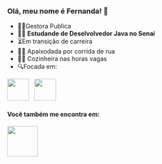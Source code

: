 ### Olá, meu nome é Fernanda! 👋

- 👩‍💻Gestora Publica 
- 👩‍🎓 **Estudande de Deselvolvedor Java no Senai** 
- ⏳Em transição de carreira
- 🏃‍♀️ Apaixodada por corrida de rua
- 👩‍🍳 Cozinheira nas horas vagas
- 🔍Focada em: 
<div style="display: inline">
  <img width="50" heigth="50" src="https://cdn.jsdelivr.net/gh/devicons/devicon/icons/java/java-original.svg" />&nbsp;&nbsp;
    <img width="50" heigth="50" src="https://cdn.jsdelivr.net/gh/devicons/devicon/icons/javascript/javascript-plain.svg" />&nbsp;&nbsp;
 </div>       
 
 
#### **Você também me encontra em:**
 <a href="https://instagram.com/fernandagueedes?igshid=NTc4MTIwNjQ2YQ=="><img width="70" heigth="100" src="https://img.shields.io/badge/Instagram-%23E4405F.svg?style=for-the-badge&logo=Instagram&logoColor=white" /></a>
 
          
 
<!--
**fernandagueedes/fernandagueedes** is a ✨ _special_ ✨ repository because its `README.md` (this file) appears on your GitHub profile.

Here are some ideas to get you started:

- 🔭 I’m currently working on ...
- 🌱 I’m currently learning ...
- 👯 I’m looking to collaborate on ...
- 🤔 I’m looking for help with ...
- 💬 Ask me about ...
- 📫 How to reach me: ...
- 😄 Pronouns: ...
- ⚡ Fun fact: ...
-->
